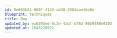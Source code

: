 ```yaml
---
id: 9e683b24-869f-4143-ad48-3563aae16a8e
blueprint: techniques
title: Bow
updated_by: ea6393ed-5c2e-4abf-b78d-80b9488e0102
updated_at: 1643226921
---
```

